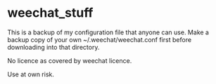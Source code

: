 # weechat_stuff
This is a backup of my configuration file that anyone can use. Make a backup copy of your own ~/.weechat/weechat.conf first before downloading into that directory.

No licence as covered by weechat licence.

Use at own risk.
